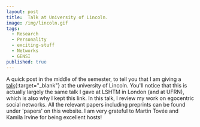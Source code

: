 ```yaml
---
layout: post
title:  Talk at University of Lincoln.
image: /img/lincoln.gif
tags:
  - Research
  - Personality
  - exciting-stuff
  - Networks
  - GENSI
published: true
---
```


A quick post in the middle of the semester, to tell you that I am giving a [talk](https://tvpollet.github.io/Lecture-LSHTM-19/LSHTM.html#1){:target="_blank"} at the university of Lincoln. You'll notice that this is actually largely the same talk I gave at LSHTM in London (and at UFRN), which is also why I kept this link. In this talk, I review my work on egocentric social networks. All the relevant papers including preprints can be found under 'papers' on this website. I am very grateful to Martin Tovée and Kamila Irvine for being excellent hosts!